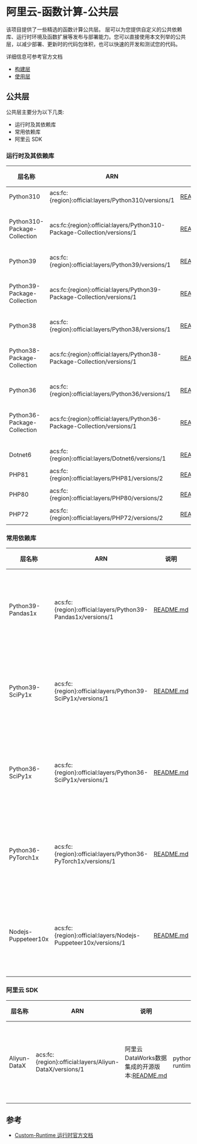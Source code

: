 # 阿里云-函数计算-公共层

该项目提供了一些精选的函数计算公共层。
层可以为您提供自定义的公共依赖库、运行时环境及函数扩展等发布与部署能力。您可以直接使用本文列举的公共层，以减少部署、更新时的代码包体积，也可以快速的开发和测试您的代码。

详细信息可参考官方文档
- [构建层](https://help.aliyun.com/document_detail/193057.html)
- [使用层](https://help.aliyun.com/document_detail/193058.html)

## 公共层
公共层主要分为以下几类:
- 运行时及其依赖库
- 常用依赖库
- 阿里云 SDK

### 运行时及其依赖库
| 层名称  | ARN  | 说明 | 兼容运行时  | 版本 | 备注 |
|---------|------|------|--------|-----|-----|
| Python310 | acs:fc:{region}:official:layers/Python310/versions/1 | [README.md](docs/Python310/README.md) | custom  | Python 3.10.5 | 函数计算官方公共层 |
| Python310-Package-Collection | acs:fc:{region}:official:layers/Python310-Package-Collection/versions/1 | [README.md](docs/Python310-Package-Collection/README.md) | custom  | [requirements.txt](docs/Python310-Package-Collection/requirements.txt) | 函数计算官方公共层，需要和层Python310一起使用|
| Python39 | acs:fc:{region}:official:layers/Python39/versions/1 | [README.md](docs/Python39/README.md) | custom  | Python 3.9.13 | 函数计算官方公共层 |
| Python39-Package-Collection | acs:fc:{region}:official:layers/Python39-Package-Collection/versions/1 | [README.md](docs/Python39-Package-Collection/README.md) | custom  | [requirements.txt](docs/Python39-Package-Collection/requirements.txt) | 函数计算官方公共层，需要和层Python39一起使用|
| Python38 | acs:fc:{region}:official:layers/Python38/versions/1 | [README.md](docs/Python38/README.md) | custom  | Python 3.8.13 | 函数计算官方公共层 |
| Python38-Package-Collection | acs:fc:{region}:official:layers/Python38-Package-Collection/versions/1 | [README.md](docs/Python38-Package-Collection/README.md) | custom  | [requirements.txt](docs/Python38-Package-Collection/requirements.txt) | 函数计算官方公共层，需要和层Python38一起使用|
| Python36 | acs:fc:{region}:official:layers/Python36/versions/1 | [README.md](docs/Python36/README.md) | custom  | Python 3.6.15 | 函数计算官方公共层 |
| Python36-Package-Collection | acs:fc:{region}:official:layers/Python36-Package-Collection/versions/1 | [README.md](docs/Python36-Package-Collection/README.md) | custom  | [requirements.txt](docs/Python36-Package-Collection/requirements.txt) | 函数计算官方公共层，需要和层Python36一起使用|
| Dotnet6 | acs:fc:{region}:official:layers/Dotnet6/versions/1 | [README.md](docs/Dotnet6/README.md) | custom  | ASP.NET Core Runtime 6.0.5 | 函数计算官方公共层 |
| PHP81 | acs:fc:{region}:official:layers/PHP81/versions/2 | [README.md](docs/PHP81/README.md) | custom  | PHP 8.1.9 | 函数计算官方公共层 |
| PHP80 | acs:fc:{region}:official:layers/PHP80/versions/2 | [README.md](docs/PHP80/README.md) | custom  | PHP 8.0.22 | 函数计算官方公共层 |
| PHP72 | acs:fc:{region}:official:layers/PHP72/versions/2 | [README.md](docs/PHP72/README.md) | custom  | PHP 7.2.8  | 函数计算官方公共层 |


### 常用依赖库
| 层名称  | ARN  | 说明 | 兼容运行时  | 版本 | 备注 |
|---------|------|------|--------|-----|-----|
| Python39-Pandas1x | acs:fc:{region}:official:layers/Python39-Pandas1x/versions/1 | [README.md](docs/Python39-Pandas1x/README.md) | python3.9,custom-runtime  | pandas-1.4.3 | 函数计算官方公共层 |
| Python39-SciPy1x | acs:fc:{region}:official:layers/Python39-SciPy1x/versions/1 | [README.md](docs/Python39-SciPy1x/README.md) | python3.9,custom-runtime  | scipy-1.9.0,numpy-1.23.2 | 函数计算官方公共层 |
| Python36-SciPy1x | acs:fc:{region}:official:layers/Python36-SciPy1x/versions/1 | [README.md](docs/Python36-SciPy1x/README.md) | python3.6,custom-runtime  | scipy-1.5.4,numpy-1.19.5 | 函数计算官方公共层 |
| Python36-PyTorch1x | acs:fc:{region}:official:layers/Python36-PyTorch1x/versions/1 | [README.md](docs/Python36-PyTorch1x/README.md) | python3.6,custom-runtime  | torch-1.10.2+cpu,torchvision-0.11.3+cpu,torchaudio-0.10.2+cpu | 函数计算官方公共层 |
| Nodejs-Puppeteer10x | acs:fc:{region}:official:layers/Nodejs-Puppeteer10x/versions/1 | [README.md](docs/Nodejs-Puppeteer10x/README.md) | nodejs14,nodejs12,nodejs10,custom-runtime  | puppeteer-v10.2.0 | 函数计算官方公共层 |

### 阿里云 SDK
| 层名称  | ARN  | 说明 | 兼容运行时  | 版本 | 备注 |
|---------|------|------|--------|-----|-----|
| Aliyun-DataX | acs:fc:{region}:official:layers/Aliyun-DataX/versions/1 | 阿里云 DataWorks数据集成的开源版本:[README.md](docs/Aliyun-DataX/README.md) | python2.7,python3.6,python3.9,custom-runtime  | datax_v202205 | 函数计算官方公共层 |

## 参考
- [Custom-Runtime 运行时官方文档](https://help.aliyun.com/document_detail/132042.html)